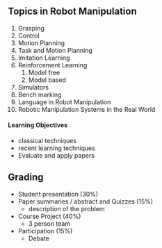 ## Topics in Robot Manipulation
1. Grasping
2. Control
3. Motion Planning
4. Task and Motion Planning
5. Imitation Learning
6. Reinforcement Learning
	1. Model free
	2. Model based
7. Simulators
8. Bench marking
9. Language in Robot Manipulation
10. Robotic Manipulation Systems in the Real World

#### Learning Objectives
- classical techniques
- recent learning techniques
- Evaluate and apply papers

## Grading
- Student presentation (30%)
- Paper summaries / abstract and Quizzes (15%)
	- description of the problem
- Course Project (40%)
	- 3 person team
- Participation (15%)
	- Debate
